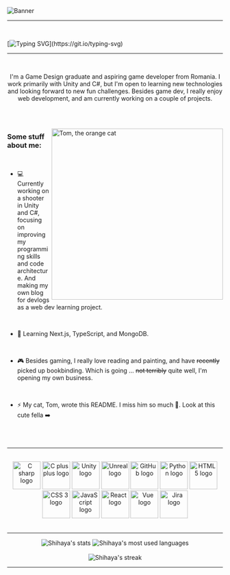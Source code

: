 <picture>
  <source media="(prefers-color-scheme: dark)" srcset="https://github.com/shihaya/shihaya/assets/66997466/3cf5cb90-927a-400f-9c49-b0574f0164d6">
  <source media="(prefers-color-scheme: light)" srcset="https://github.com/shihaya/shihaya/assets/66997466/31930548-ca00-436b-84c5-45dc8ab28d2e">
  <img alt="Banner" src="https://user-images.githubusercontent.com/25423296/163456779-a8556205-d0a5-45e2-ac17-42d089e3c3f8.png">
</picture>

---

<br>

[![Typing SVG](https://readme-typing-svg.demolab.com?font=Fira+Code&size=72&pause=500&color=FFA726&center=true&random=false&width=1920&height=200&lines=Hi+there!)](https://git.io/typing-svg)

---

<br>

<p align="center">I'm a Game Design graduate and aspiring game developer from Romania. I work primarily with Unity and C#, but I'm open to learning new technologies and looking forward to new fun challenges. Besides game dev, I really enjoy web development, and am currently working on a couple of projects.</p>

<br><br>

<img alt="Tom, the orange cat" align="right" src="https://github.com/shihaya/shihaya/assets/66997466/b97126a3-5a75-4f7b-9cd5-92575d8c1b71" width="400">

<h3>Some stuff about me:</h3>

<br>

- 💻 Currently working on a shooter in Unity and C#, focusing on improving my programming skills and code architecture. And making my own blog for devlogs as a web dev learning project.

<br>

- 🌱 Learning Next.js, TypeScript, and MongoDB.

<br>

- 🎮 Besides gaming, I really love reading and painting, and have <s>recently</s> picked up bookbinding. Which is going ... <s>not terribly</s> quite well, I'm opening my own business.

<br>

- ⚡ My cat, Tom, wrote this README. I miss him so much 🥹. Look at this cute fella ➡️

<br><br>

---

<br>

<div align="center">
  
  <img alt="C sharp logo" src="https://github.com/shihaya/shihaya/assets/66997466/eb826513-5406-4afe-9bc4-6ec32c52ac4c" width="65" />
  <img alt="C plus plus logo" src="https://github.com/shihaya/shihaya/assets/66997466/39d29b02-16d5-40b2-8703-5f7bca61ad7d" width="65" />
  <img alt="Unity logo" src="https://github.com/shihaya/shihaya/assets/66997466/c8ea9ecf-1c43-4f03-85df-94efb8a7cff5" width="65" />
  <img alt="Unreal logo" src="https://github.com/shihaya/shihaya/assets/66997466/e8e5bf42-1665-4570-b775-1e3cabe0a14f" width="65" />
  <img alt="GitHub logo" src="https://github.com/shihaya/shihaya/assets/66997466/ecd8f267-ecbe-4b8b-8fba-3608f1bfd7a4" width="65" />
  <img alt="Python logo" src="https://github.com/shihaya/shihaya/assets/66997466/48d22192-88b5-436d-a3e5-5a7448f015d8" width="65" />
  <img alt="HTML 5 logo" src="https://github.com/shihaya/shihaya/assets/66997466/3296b374-3ae1-4629-a735-b91fe0fdea8b" width="65" />
  <img alt="CSS 3 logo" src="https://github.com/shihaya/shihaya/assets/66997466/156ed4d9-3a03-417d-a613-ec20fa620505" width="65" />
  <img alt="JavaScript logo" src="https://github.com/shihaya/shihaya/assets/66997466/52315b32-df7e-4bdb-8cf1-381d629515dc" width="65" />
  <img alt="React logo" src="https://github.com/shihaya/shihaya/assets/66997466/e948fdf4-7257-4a4f-bf09-3cd959e1b31b" width="65" />
  <img alt="Vue logo" src="https://github.com/shihaya/shihaya/assets/66997466/c6d788af-fa76-45f6-823b-7315b00b60e1" width="65" />
  <img alt="Jira logo" src="https://github.com/shihaya/shihaya/assets/66997466/59e37755-e523-43e4-9160-db7ef5125e08" width="65" />

</div>

<br>

---

<div align="center">
  <img alt="Shihaya's stats" src="https://github-readme-stats-sandy-rho.vercel.app/api?username=shihaya&theme=great-gatsby&bg_color=00000000&show_icons=true&hide_border=true&card_width=350" />
  <img alt="Shihaya's most used languages" src="https://github-readme-stats-sandy-rho.vercel.app/api/top-langs?username=shihaya&theme=great-gatsby&bg_color=00000000&show_icons=true&hide_border=true&layout=compact&card_width=350" />
</div>

<br>

<div align="center">
  <img alt="Shihaya's streak" src="https://streak-stats.demolab.com/?user=shihaya&theme=great-gatsby&background=00000000&hide_border=true">
</div>

---
